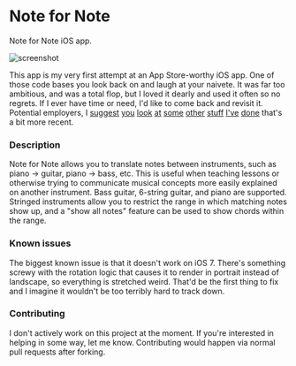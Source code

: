 Note for Note
===========

Note for Note iOS app.

![screenshot](http://d.pr/i/Nj61/43evNz0a.png)

This app is my very first attempt at an App Store-worthy iOS app. One of those code bases you look back on and laugh
at your naivete. It was far too ambitious, and was a total flop, but I loved it dearly and used it often so no regrets.
If I ever have time or need, I'd like to come back and revisit it. Potential employers, I [suggest](https://tinkerlearn.com)
[you](https://getfirehose.com) [look](https://itunes.apple.com/us/app/loose-pants/id596548210?mt=8) [at](https://github.com/mysterioustrousers/MTMigration)
[some](https://github.com/pwightman/BBGroover) [other](https://github.com/pwightman/HarmonySolver)
[stuff](https://github.com/pwightman/RubyCocoaString) [I've](https://github.com/mysterioustrousers/MTBlockTableView) 
[done](https://github.com/urails/ta_queue) that's a bit more recent.

### Description

Note for Note allows you to translate notes between instruments, such as piano -> guitar, piano -> bass, etc. This is
useful when teaching lessons or otherwise trying to communicate musical concepts more easily explained on another
instrument. Bass guitar, 6-string guitar, and piano are supported. Stringed instruments allow you to restrict the
range in which matching notes show up, and a "show all notes" feature can be used to show chords within the range.

### Known issues

The biggest known issue is that it doesn't work on iOS 7. There's something screwy with the rotation logic that
causes it to render in portrait instead of landscape, so everything is stretched weird. That'd be the first thing
to fix and I imagine it wouldn't be too terribly hard to track down.

### Contributing

I don't actively work on this project at the moment. If you're interested in helping in some way, let me know.
Contributing would happen via normal pull requests after forking.
